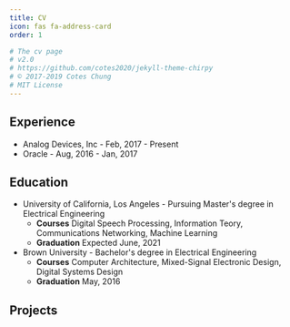 ```yaml
---
title: CV
icon: fas fa-address-card
order: 1

# The cv page
# v2.0
# https://github.com/cotes2020/jekyll-theme-chirpy
# © 2017-2019 Cotes Chung
# MIT License
---
```


## Experience
- Analog Devices, Inc - Feb, 2017 - Present
- Oracle - Aug, 2016 - Jan, 2017

## Education
- University of California, Los Angeles - Pursuing Master's degree in Electrical Engineering 
  - **Courses** Digital Speech Processing, Information Teory, Communications Networking, Machine Learning
  - **Graduation** Expected June, 2021
- Brown University - Bachelor's degree in Electrical Engineering 
  - **Courses** Computer Architecture, Mixed-Signal Electronic Design, Digital Systems Design
  - **Graduation** May, 2016
  
## Projects

